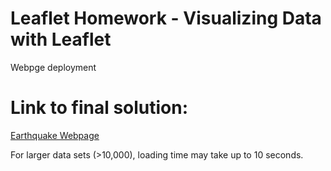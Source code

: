 # Leaflet Homework - Visualizing Data with Leaflet

Webpge deployment

# Link to final solution:
 [Earthquake Webpage](https://phoogestraat.github.io/leaflet-challenge/)
  
  For larger data sets (>10,000), loading time may take up to 10 seconds.
